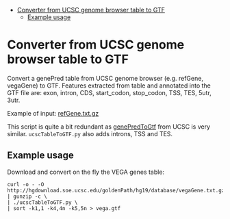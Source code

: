 <!-- MarkdownTOC -->

- [Converter from UCSC genome browser table to GTF](#converter-from-ucsc-genome-browser-table-to-gtf)
    - [Example usage](#example-usage)

<!-- /MarkdownTOC -->

Converter from UCSC genome browser table to GTF
===============================================

Convert a genePred table from UCSC genome browser (e.g. refGene, vegaGene) to GTF. 
Features extracted from table and annotated into the GTF file are:
exon, intron, CDS, start_codon, stop_codon, TSS, TES, 5utr, 3utr.

Example of input: [refGene.txt.gz](http://hgdownload.soe.ucsc.edu/goldenPath/hg38/database/refGene.txt.gz)

This script is quite a bit redundant as [genePredToGtf](http://hgdownload.cse.ucsc.edu/admin/exe/linux.x86_64/genePredToGtf) from
UCSC is very similar. `ucscTableToGTF.py` also adds introns, TSS and TES.

Example usage
-------------

Download and convert on the fly the VEGA genes table:

```
curl -o - -O http://hgdownload.soe.ucsc.edu/goldenPath/hg19/database/vegaGene.txt.gz | gunzip -c \
| ./ucscTableToGTF.py \
| sort -k1,1 -k4,4n -k5,5n > vega.gtf
```